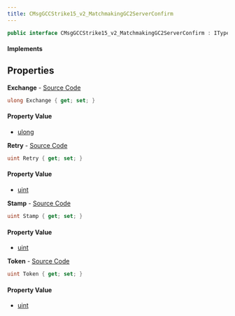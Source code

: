 ```yaml
---
title: CMsgGCCStrike15_v2_MatchmakingGC2ServerConfirm
---
```


```csharp
public interface CMsgGCCStrike15_v2_MatchmakingGC2ServerConfirm : ITypedProtobuf<CMsgGCCStrike15_v2_MatchmakingGC2ServerConfirm>, INativeHandle
```

#### Implements

## Properties

**Exchange** - [Source Code](https://github.com/swiftly-solution/swiftlys2/blob/main/managed/src/SwiftlyS2.Generated/Protobufs/Interfaces/CMsgGCCStrike15_v2_MatchmakingGC2ServerConfirm.cs#L19)

```csharp
ulong Exchange { get; set; }
```

#### Property Value

- [ulong](https://learn.microsoft.com/dotnet/api/system.uint64)

**Retry** - [Source Code](https://github.com/swiftly-solution/swiftlys2/blob/main/managed/src/SwiftlyS2.Generated/Protobufs/Interfaces/CMsgGCCStrike15_v2_MatchmakingGC2ServerConfirm.cs#L22)

```csharp
uint Retry { get; set; }
```

#### Property Value

- [uint](https://learn.microsoft.com/dotnet/api/system.uint32)

**Stamp** - [Source Code](https://github.com/swiftly-solution/swiftlys2/blob/main/managed/src/SwiftlyS2.Generated/Protobufs/Interfaces/CMsgGCCStrike15_v2_MatchmakingGC2ServerConfirm.cs#L16)

```csharp
uint Stamp { get; set; }
```

#### Property Value

- [uint](https://learn.microsoft.com/dotnet/api/system.uint32)

**Token** - [Source Code](https://github.com/swiftly-solution/swiftlys2/blob/main/managed/src/SwiftlyS2.Generated/Protobufs/Interfaces/CMsgGCCStrike15_v2_MatchmakingGC2ServerConfirm.cs#L13)

```csharp
uint Token { get; set; }
```

#### Property Value

- [uint](https://learn.microsoft.com/dotnet/api/system.uint32)


